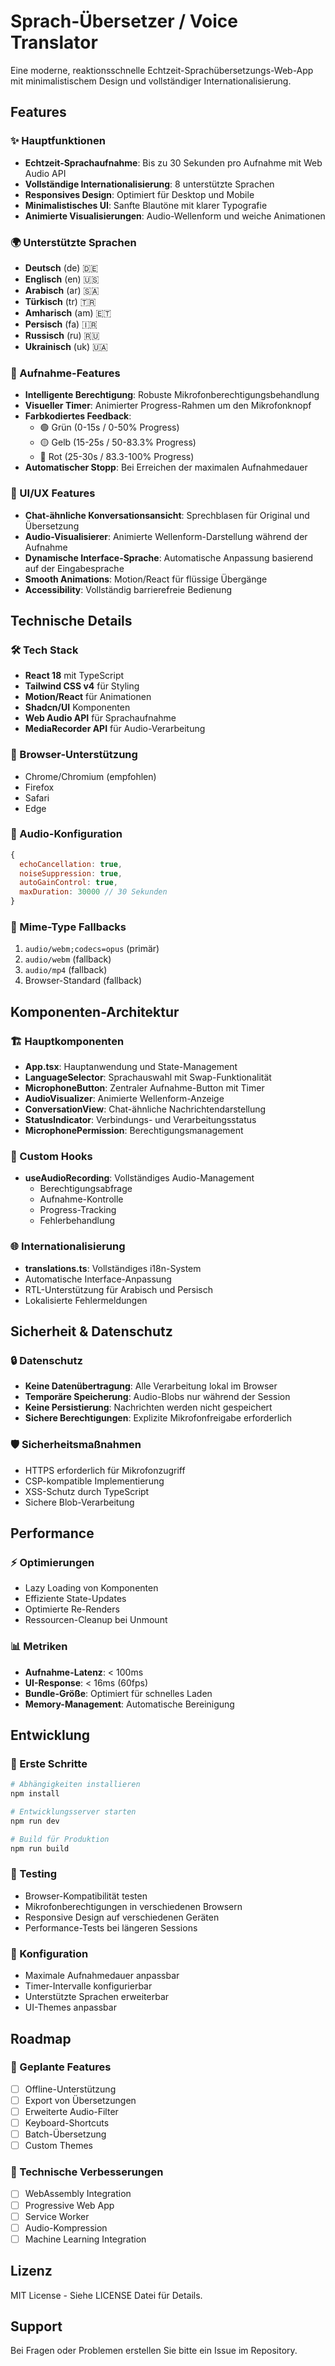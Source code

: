 # Sprach-Übersetzer / Voice Translator

Eine moderne, reaktionsschnelle Echtzeit-Sprachübersetzungs-Web-App mit minimalistischem Design und vollständiger Internationalisierung.

## Features

### ✨ Hauptfunktionen
- **Echtzeit-Sprachaufnahme**: Bis zu 30 Sekunden pro Aufnahme mit Web Audio API
- **Vollständige Internationalisierung**: 8 unterstützte Sprachen
- **Responsives Design**: Optimiert für Desktop und Mobile
- **Minimalistisches UI**: Sanfte Blautöne mit klarer Typografie
- **Animierte Visualisierungen**: Audio-Wellenform und weiche Animationen

### 🌍 Unterstützte Sprachen
- **Deutsch** (de) 🇩🇪
- **Englisch** (en) 🇺🇸
- **Arabisch** (ar) 🇸🇦
- **Türkisch** (tr) 🇹🇷
- **Amharisch** (am) 🇪🇹
- **Persisch** (fa) 🇮🇷
- **Russisch** (ru) 🇷🇺
- **Ukrainisch** (uk) 🇺🇦

### 🎤 Aufnahme-Features
- **Intelligente Berechtigung**: Robuste Mikrofonberechtigungsbehandlung
- **Visueller Timer**: Animierter Progress-Rahmen um den Mikrofonknopf
- **Farbkodiertes Feedback**:
  - 🟢 Grün (0-15s / 0-50% Progress)
  - 🟡 Gelb (15-25s / 50-83.3% Progress)
  - 🔴 Rot (25-30s / 83.3-100% Progress)
- **Automatischer Stopp**: Bei Erreichen der maximalen Aufnahmedauer

### 🎨 UI/UX Features
- **Chat-ähnliche Konversationsansicht**: Sprechblasen für Original und Übersetzung
- **Audio-Visualisierer**: Animierte Wellenform-Darstellung während der Aufnahme
- **Dynamische Interface-Sprache**: Automatische Anpassung basierend auf der Eingabesprache
- **Smooth Animations**: Motion/React für flüssige Übergänge
- **Accessibility**: Vollständig barrierefreie Bedienung

## Technische Details

### 🛠 Tech Stack
- **React 18** mit TypeScript
- **Tailwind CSS v4** für Styling
- **Motion/React** für Animationen
- **Shadcn/UI** Komponenten
- **Web Audio API** für Sprachaufnahme
- **MediaRecorder API** für Audio-Verarbeitung

### 📱 Browser-Unterstützung
- Chrome/Chromium (empfohlen)
- Firefox
- Safari
- Edge

### 🔧 Audio-Konfiguration
```javascript
{
  echoCancellation: true,
  noiseSuppression: true,
  autoGainControl: true,
  maxDuration: 30000 // 30 Sekunden
}
```

### 🎯 Mime-Type Fallbacks
1. `audio/webm;codecs=opus` (primär)
2. `audio/webm` (fallback)
3. `audio/mp4` (fallback)
4. Browser-Standard (fallback)

## Komponenten-Architektur

### 🏗 Hauptkomponenten
- **App.tsx**: Hauptanwendung und State-Management
- **LanguageSelector**: Sprachauswahl mit Swap-Funktionalität
- **MicrophoneButton**: Zentraler Aufnahme-Button mit Timer
- **AudioVisualizer**: Animierte Wellenform-Anzeige
- **ConversationView**: Chat-ähnliche Nachrichtendarstellung
- **StatusIndicator**: Verbindungs- und Verarbeitungsstatus
- **MicrophonePermission**: Berechtigungsmanagement

### 🔄 Custom Hooks
- **useAudioRecording**: Vollständiges Audio-Management
  - Berechtigungsabfrage
  - Aufnahme-Kontrolle
  - Progress-Tracking
  - Fehlerbehandlung

### 🌐 Internationalisierung
- **translations.ts**: Vollständiges i18n-System
- Automatische Interface-Anpassung
- RTL-Unterstützung für Arabisch und Persisch
- Lokalisierte Fehlermeldungen

## Sicherheit & Datenschutz

### 🔒 Datenschutz
- **Keine Datenübertragung**: Alle Verarbeitung lokal im Browser
- **Temporäre Speicherung**: Audio-Blobs nur während der Session
- **Keine Persistierung**: Nachrichten werden nicht gespeichert
- **Sichere Berechtigungen**: Explizite Mikrofonfreigabe erforderlich

### 🛡 Sicherheitsmaßnahmen
- HTTPS erforderlich für Mikrofonzugriff
- CSP-kompatible Implementierung
- XSS-Schutz durch TypeScript
- Sichere Blob-Verarbeitung

## Performance

### ⚡ Optimierungen
- Lazy Loading von Komponenten
- Effiziente State-Updates
- Optimierte Re-Renders
- Ressourcen-Cleanup bei Unmount

### 📊 Metriken
- **Aufnahme-Latenz**: < 100ms
- **UI-Response**: < 16ms (60fps)
- **Bundle-Größe**: Optimiert für schnelles Laden
- **Memory-Management**: Automatische Bereinigung

## Entwicklung

### 🚀 Erste Schritte
```bash
# Abhängigkeiten installieren
npm install

# Entwicklungsserver starten
npm run dev

# Build für Produktion
npm run build
```

### 🧪 Testing
- Browser-Kompatibilität testen
- Mikrofonberechtigungen in verschiedenen Browsern
- Responsive Design auf verschiedenen Geräten
- Performance-Tests bei längeren Sessions

### 🔧 Konfiguration
- Maximale Aufnahmedauer anpassbar
- Timer-Intervalle konfigurierbar
- Unterstützte Sprachen erweiterbar
- UI-Themes anpassbar

## Roadmap

### 🎯 Geplante Features
- [ ] Offline-Unterstützung
- [ ] Export von Übersetzungen
- [ ] Erweiterte Audio-Filter
- [ ] Keyboard-Shortcuts
- [ ] Batch-Übersetzung
- [ ] Custom Themes

### 🔮 Technische Verbesserungen
- [ ] WebAssembly Integration
- [ ] Progressive Web App
- [ ] Service Worker
- [ ] Audio-Kompression
- [ ] Machine Learning Integration

## Lizenz

MIT License - Siehe LICENSE Datei für Details.

## Support

Bei Fragen oder Problemen erstellen Sie bitte ein Issue im Repository.
